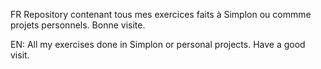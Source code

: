 FR
Repository contenant tous mes exercices faits à Simplon ou commme projets personnels.
Bonne visite.

EN:
All my exercises done in Simplon or personal projects.
Have a good visit.
